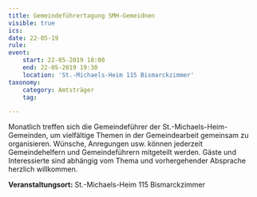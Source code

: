 ```yaml
---
title: Gemeindeführertagung SMH-Gemeidnen
visible: true
ics: 
date: 22-05-19
rule: 
event:
	start: 22-05-2019 18:00
	end: 22-05-2019 19:30
	location: 'St.-Michaels-Heim 115 Bismarckzimmer'
taxonomy:
	category: Amtsträger
	tag: 

---
```

Monatlich treffen sich die Gemeindeführer der St.-Michaels-Heim-Gemeinden, um vielfältige Themen in der Gemeindearbeit gemeinsam zu organisieren. Wünsche, Anregungen usw. können jederzeit Gemeindehelfern und Gemeindeführern mitgeteilt werden. Gäste und Interessierte sind abhängig vom Thema und vorhergehender Absprache herzlich willkommen.


**Veranstaltungsort:** St.-Michaels-Heim 115 Bismarckzimmer

